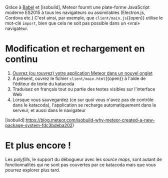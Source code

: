 Grâce à [Babel](https://babeljs.io/) et [isobuild], Meteor fournit une
plate-forme JavaScript moderne ES2015 à tous les navigateurs ou
assimilables (Electron.js, Cordova etc.) C'est ainsi, par exemple, que
`client/main.js`{{open}} utilise le mot-clé `import`, bien que cela ne
soit pas possible dans un «vrai» navigateur.

# Modification et rechargement en continu

1. [Ouvrez (ou rouvrez) votre application Meteor dans un nouvel onglet](https://[[HOST_SUBDOMAIN]]-3000-[[KATACODA_HOST]].environments.katacoda.com/)
1. À présent, ouvrez le fichier `client/main.html`{{open}} à l'aide de l'éditeur de texte du katacoda
1. Traduisez en français tout ou partie des textes visibles sur l'interface Web
1. Lorsque vous sauvegardez (ce sur quoi vous n'avez pas de contrôle dans le katacoda), l'application se recharge automatiquement dans le serveur, et aussi dans le navigateur

[isobuild]:https://blog.meteor.com/isobuild-why-meteor-created-a-new-package-system-fdc3bdeba202)

# Et plus encore !

Les *polyfills*, le support du débogueur avec les *source maps*, sont autant de fonctionnalités qui ne sont pas couvertes par ce katacoda mais que vous pourrez explorer plus tard.

